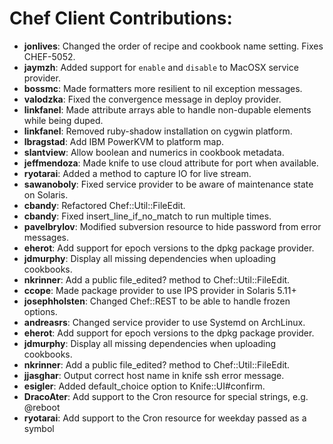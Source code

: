 <!---
This file is reset every time a new release is done. The contents of this file are for the currently unreleased version.

Example Contribution:
* **kalistec**: Improved file resource greatly.
-->
# Chef Client Contributions:

* **jonlives**: Changed the order of recipe and cookbook name setting. Fixes CHEF-5052.
* **jaymzh**: Added support for `enable` and `disable` to MacOSX service provider.
* **bossmc**: Made formatters more resilient to nil exception messages.
* **valodzka**: Fixed the convergence message in deploy provider.
* **linkfanel**: Made attribute arrays able to handle non-dupable elements while being duped.
* **linkfanel**: Removed ruby-shadow installation on cygwin platform.
* **lbragstad**: Add IBM PowerKVM to platform map.
* **slantview**: Allow boolean and numerics in cookbook metadata.
* **jeffmendoza**: Made knife to use cloud attribute for port when available.
* **ryotarai**: Added a method to capture IO for live stream.
* **sawanoboly**: Fixed service provider to be aware of maintenance state on Solaris.
* **cbandy**: Refactored Chef::Util::FileEdit.
* **cbandy**: Fixed insert_line_if_no_match to run multiple times.
* **pavelbrylov**: Modified subversion resource to hide password from error messages.
* **eherot**: Add support for epoch versions to the dpkg package provider.
* **jdmurphy**: Display all missing dependencies when uploading cookbooks.
* **nkrinner**: Add a public file_edited? method to Chef::Util::FileEdit.
* **ccope**: Made package provider to use IPS provider in Solaris 5.11+
* **josephholsten**: Changed Chef::REST to be able to handle frozen options.
* **andreasrs**: Changed service provider to use Systemd on ArchLinux.
* **eherot**: Add support for epoch versions to the dpkg package provider.
* **jdmurphy**: Display all missing dependencies when uploading cookbooks.
* **nkrinner**: Add a public file_edited? method to Chef::Util::FileEdit.
* **jjasghar**: Output correct host name in knife ssh error message.
* **esigler**: Added default_choice option to Knife::UI#confirm.
* **DracoAter**: Add support to the Cron resource for special strings, e.g. @reboot
* **ryotarai**: Add support to the Cron resource for weekday passed as a symbol
